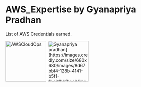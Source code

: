 # AWS_Expertise by Gyanapriya Pradhan
List of AWS Credentials earned. 

<p align="left"> <a href="https://www.credly.com/badges/b44c1504-725a-4399-b98f-f15e821300ef/public_url" target="blank"><img align="center" src="https://images.credly.com/size/680x680/images/01c3b0d4-a225-483b-a762-460473658c1a/image.png" alt="AWSCloudOps" height="130" width="130" /></a>        <a href="https://www.credly.com/badges/1daf6db7-1d3f-4e5f-9f43-b5663bf5f11b/public_url" target="blank"><img align="center" src="[https://images.credly.com/size/340x340/images/e07c6cc4-b737-4d7e-8ce8-66b6b7a60367/image.png" alt="Gyanapriya pradhan](https://images.credly.com/size/680x680/images/8d67bbf4-128b-4141-b5f1-1bc61bbfbaa6/image.pnghttps://images.credly.com/size/680x680/images/8d67bbf4-128b-4141-b5f1-1bc61bbfbaa6/image.png" height="130" width="130" /></a>
